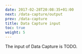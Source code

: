 ```yaml
---
date: 2017-02-28T20:08:35+01:00
next: /data-capture/output
prev: /data-capture
title: Data Capture input
toc: true
weight: 5
---
```


The input of Data Capture is TODO.
